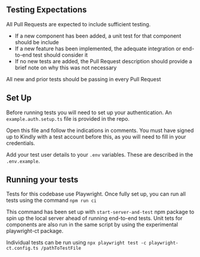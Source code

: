 ## Testing Expectations
All Pull Requests are expected to include sufficient testing.

- If a new component has been added, a unit test for that component should be include
- If a new feature has been implemented, the adequate integration or end-to-end test should consider it
- If no new tests are added, the Pull Request description should provide a brief note on why this was not necessary

All new and prior tests should be passing in every Pull Request

## Set Up
Before running tests you will need to set up your authentication. An `example.auth.setup.ts` file is provided in the repo.

Open this file and follow the indications in comments. You must have signed up to Kindly with a test account before this, as you will need to fill in your credentials.

Add your test user details to your `.env` variables. These are described in the `.env.example`.

## Running your tests
Tests for this codebase use Playwright. Once fully set up, you can run all tests using the command `npm run ci`

This command has been set up with `start-server-and-test` npm package to spin up the local server ahead of running end-to-end tests. Unit tets for components are also run in the same script by using the experimental playwright-ct package.

Individual tests can be run using `npx playwright test -c playwright-ct.config.ts /pathToTestFile`
